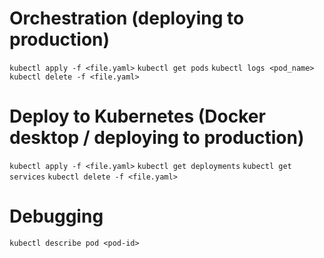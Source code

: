 # Orchestration (deploying to production)
`kubectl apply -f <file.yaml>`
`kubectl get pods`
`kubectl logs <pod_name>`
`kubectl delete -f <file.yaml>`
# Deploy to Kubernetes (Docker desktop / deploying to production)
`kubectl apply -f <file.yaml>`
`kubectl get deployments`
`kubectl get services`
`kubectl delete -f <file.yaml>`
# Debugging
`kubectl describe pod <pod-id>  `
